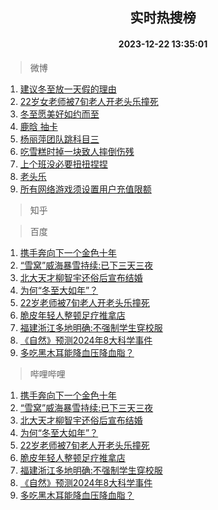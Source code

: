 <div align="center"><h2>实时热搜榜</h2><h4>2023-12-22 13:35:01</h4></div>

> 微博  

1. [建议冬至放一天假的理由](https://s.weibo.com/weibo?q=%E5%BB%BA%E8%AE%AE%E5%86%AC%E8%87%B3%E6%94%BE%E4%B8%80%E5%A4%A9%E5%81%87%E7%9A%84%E7%90%86%E7%94%B1&t=31&band_rank=1&Refer=top)<br />
2. [22岁女老师被7旬老人开老头乐撞死](https://s.weibo.com/weibo?q=%2322%E5%B2%81%E5%A5%B3%E8%80%81%E5%B8%88%E8%A2%AB7%E6%97%AC%E8%80%81%E4%BA%BA%E5%BC%80%E8%80%81%E5%A4%B4%E4%B9%90%E6%92%9E%E6%AD%BB%23&t=31&band_rank=2&Refer=top)<br />
3. [冬至愿美好如约而至](https://s.weibo.com/weibo?q=%23%E5%86%AC%E8%87%B3%E6%84%BF%E7%BE%8E%E5%A5%BD%E5%A6%82%E7%BA%A6%E8%80%8C%E8%87%B3%23&t=31&band_rank=3&Refer=top)<br />
4. [鹿晗 抽卡](https://s.weibo.com/weibo?q=%E9%B9%BF%E6%99%97%20%E6%8A%BD%E5%8D%A1&t=31&band_rank=4&Refer=top)<br />
5. [杨丽萍团队跳科目三](https://s.weibo.com/weibo?q=%23%E6%9D%A8%E4%B8%BD%E8%90%8D%E5%9B%A2%E9%98%9F%E8%B7%B3%E7%A7%91%E7%9B%AE%E4%B8%89%23&t=31&band_rank=5&Refer=top)<br />
6. [吃雪糕时掉一块致人摔倒伤残](https://s.weibo.com/weibo?q=%23%E5%90%83%E9%9B%AA%E7%B3%95%E6%97%B6%E6%8E%89%E4%B8%80%E5%9D%97%E8%87%B4%E4%BA%BA%E6%91%94%E5%80%92%E4%BC%A4%E6%AE%8B%23&t=31&band_rank=6&Refer=top)<br />
7. [上个班没必要扭扭捏捏](https://s.weibo.com/weibo?q=%E4%B8%8A%E4%B8%AA%E7%8F%AD%E6%B2%A1%E5%BF%85%E8%A6%81%E6%89%AD%E6%89%AD%E6%8D%8F%E6%8D%8F&t=31&band_rank=7&Refer=top)<br />
8. [老头乐](https://s.weibo.com/weibo?q=%E8%80%81%E5%A4%B4%E4%B9%90&t=31&band_rank=8&Refer=top)<br />
9. [所有网络游戏须设置用户充值限额](https://s.weibo.com/weibo?q=%23%E6%89%80%E6%9C%89%E7%BD%91%E7%BB%9C%E6%B8%B8%E6%88%8F%E9%A1%BB%E8%AE%BE%E7%BD%AE%E7%94%A8%E6%88%B7%E5%85%85%E5%80%BC%E9%99%90%E9%A2%9D%23&t=31&band_rank=9&Refer=top)<br />

> 知乎  


> 百度  

1. [携手奔向下一个金色十年](https://www.baidu.com/s?wd=%E6%90%BA%E6%89%8B%E5%A5%94%E5%90%91%E4%B8%8B%E4%B8%80%E4%B8%AA%E9%87%91%E8%89%B2%E5%8D%81%E5%B9%B4&sa=fyb_news&rsv_dl=fyb_news)<br />
2. [“雪窝”威海暴雪持续:已下三天三夜](https://www.baidu.com/s?wd=%E2%80%9C%E9%9B%AA%E7%AA%9D%E2%80%9D%E5%A8%81%E6%B5%B7%E6%9A%B4%E9%9B%AA%E6%8C%81%E7%BB%AD%3A%E5%B7%B2%E4%B8%8B%E4%B8%89%E5%A4%A9%E4%B8%89%E5%A4%9C&sa=fyb_news&rsv_dl=fyb_news)<br />
3. [北大天才柳智宇还俗后宣布结婚](https://www.baidu.com/s?wd=%E5%8C%97%E5%A4%A7%E5%A4%A9%E6%89%8D%E6%9F%B3%E6%99%BA%E5%AE%87%E8%BF%98%E4%BF%97%E5%90%8E%E5%AE%A3%E5%B8%83%E7%BB%93%E5%A9%9A&sa=fyb_news&rsv_dl=fyb_news)<br />
4. [为何“冬至大如年”？](https://www.baidu.com/s?wd=%E4%B8%BA%E4%BD%95%E2%80%9C%E5%86%AC%E8%87%B3%E5%A4%A7%E5%A6%82%E5%B9%B4%E2%80%9D%EF%BC%9F&sa=fyb_news&rsv_dl=fyb_news)<br />
5. [22岁老师被7旬老人开老头乐撞死](https://www.baidu.com/s?wd=22%E5%B2%81%E8%80%81%E5%B8%88%E8%A2%AB7%E6%97%AC%E8%80%81%E4%BA%BA%E5%BC%80%E8%80%81%E5%A4%B4%E4%B9%90%E6%92%9E%E6%AD%BB&sa=fyb_news&rsv_dl=fyb_news)<br />
6. [脆皮年轻人整顿足疗推拿店](https://www.baidu.com/s?wd=%E8%84%86%E7%9A%AE%E5%B9%B4%E8%BD%BB%E4%BA%BA%E6%95%B4%E9%A1%BF%E8%B6%B3%E7%96%97%E6%8E%A8%E6%8B%BF%E5%BA%97&sa=fyb_news&rsv_dl=fyb_news)<br />
7. [福建浙江多地明确:不强制学生穿校服](https://www.baidu.com/s?wd=%E7%A6%8F%E5%BB%BA%E6%B5%99%E6%B1%9F%E5%A4%9A%E5%9C%B0%E6%98%8E%E7%A1%AE%3A%E4%B8%8D%E5%BC%BA%E5%88%B6%E5%AD%A6%E7%94%9F%E7%A9%BF%E6%A0%A1%E6%9C%8D&sa=fyb_news&rsv_dl=fyb_news)<br />
8. [《自然》预测2024年8大科学事件](https://www.baidu.com/s?wd=%E3%80%8A%E8%87%AA%E7%84%B6%E3%80%8B%E9%A2%84%E6%B5%8B2024%E5%B9%B48%E5%A4%A7%E7%A7%91%E5%AD%A6%E4%BA%8B%E4%BB%B6&sa=fyb_news&rsv_dl=fyb_news)<br />
9. [多吃黑木耳能降血压降血脂？](https://www.baidu.com/s?wd=%E5%A4%9A%E5%90%83%E9%BB%91%E6%9C%A8%E8%80%B3%E8%83%BD%E9%99%8D%E8%A1%80%E5%8E%8B%E9%99%8D%E8%A1%80%E8%84%82%EF%BC%9F&sa=fyb_news&rsv_dl=fyb_news)<br />

> 哔哩哔哩  

1. [携手奔向下一个金色十年](https://www.baidu.com/s?wd=%E6%90%BA%E6%89%8B%E5%A5%94%E5%90%91%E4%B8%8B%E4%B8%80%E4%B8%AA%E9%87%91%E8%89%B2%E5%8D%81%E5%B9%B4&sa=fyb_news&rsv_dl=fyb_news)<br />
2. [“雪窝”威海暴雪持续:已下三天三夜](https://www.baidu.com/s?wd=%E2%80%9C%E9%9B%AA%E7%AA%9D%E2%80%9D%E5%A8%81%E6%B5%B7%E6%9A%B4%E9%9B%AA%E6%8C%81%E7%BB%AD%3A%E5%B7%B2%E4%B8%8B%E4%B8%89%E5%A4%A9%E4%B8%89%E5%A4%9C&sa=fyb_news&rsv_dl=fyb_news)<br />
3. [北大天才柳智宇还俗后宣布结婚](https://www.baidu.com/s?wd=%E5%8C%97%E5%A4%A7%E5%A4%A9%E6%89%8D%E6%9F%B3%E6%99%BA%E5%AE%87%E8%BF%98%E4%BF%97%E5%90%8E%E5%AE%A3%E5%B8%83%E7%BB%93%E5%A9%9A&sa=fyb_news&rsv_dl=fyb_news)<br />
4. [为何“冬至大如年”？](https://www.baidu.com/s?wd=%E4%B8%BA%E4%BD%95%E2%80%9C%E5%86%AC%E8%87%B3%E5%A4%A7%E5%A6%82%E5%B9%B4%E2%80%9D%EF%BC%9F&sa=fyb_news&rsv_dl=fyb_news)<br />
5. [22岁老师被7旬老人开老头乐撞死](https://www.baidu.com/s?wd=22%E5%B2%81%E8%80%81%E5%B8%88%E8%A2%AB7%E6%97%AC%E8%80%81%E4%BA%BA%E5%BC%80%E8%80%81%E5%A4%B4%E4%B9%90%E6%92%9E%E6%AD%BB&sa=fyb_news&rsv_dl=fyb_news)<br />
6. [脆皮年轻人整顿足疗推拿店](https://www.baidu.com/s?wd=%E8%84%86%E7%9A%AE%E5%B9%B4%E8%BD%BB%E4%BA%BA%E6%95%B4%E9%A1%BF%E8%B6%B3%E7%96%97%E6%8E%A8%E6%8B%BF%E5%BA%97&sa=fyb_news&rsv_dl=fyb_news)<br />
7. [福建浙江多地明确:不强制学生穿校服](https://www.baidu.com/s?wd=%E7%A6%8F%E5%BB%BA%E6%B5%99%E6%B1%9F%E5%A4%9A%E5%9C%B0%E6%98%8E%E7%A1%AE%3A%E4%B8%8D%E5%BC%BA%E5%88%B6%E5%AD%A6%E7%94%9F%E7%A9%BF%E6%A0%A1%E6%9C%8D&sa=fyb_news&rsv_dl=fyb_news)<br />
8. [《自然》预测2024年8大科学事件](https://www.baidu.com/s?wd=%E3%80%8A%E8%87%AA%E7%84%B6%E3%80%8B%E9%A2%84%E6%B5%8B2024%E5%B9%B48%E5%A4%A7%E7%A7%91%E5%AD%A6%E4%BA%8B%E4%BB%B6&sa=fyb_news&rsv_dl=fyb_news)<br />
9. [多吃黑木耳能降血压降血脂？](https://www.baidu.com/s?wd=%E5%A4%9A%E5%90%83%E9%BB%91%E6%9C%A8%E8%80%B3%E8%83%BD%E9%99%8D%E8%A1%80%E5%8E%8B%E9%99%8D%E8%A1%80%E8%84%82%EF%BC%9F&sa=fyb_news&rsv_dl=fyb_news)<br />
